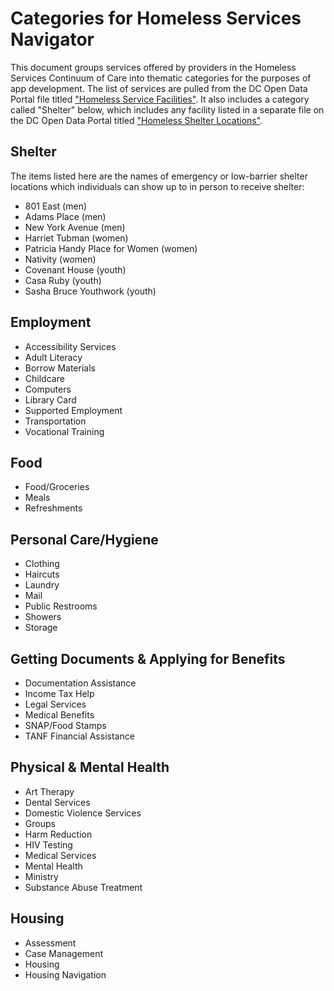 # Categories for Homeless Services Navigator
This document groups services offered by providers in the Homeless Services Continuum of Care into thematic categories for the purposes of app development. The list of services are pulled from the DC Open Data Portal file titled ["Homeless Service Facilities"](http://opendata.dc.gov/datasets/homeless-service-facilities). It also includes a category called "Shelter" below, which includes any facility listed in a separate file on the DC Open Data Portal titled ["Homeless Shelter Locations"](http://opendata.dc.gov/datasets/homeless-shelter-locations).

## Shelter
The items listed here are the names of emergency or low-barrier shelter locations which individuals can show up to in person to receive shelter:
* 801 East (men)
* Adams Place (men)
* New York Avenue (men)
* Harriet Tubman (women)
* Patricia Handy Place for Women (women)
* Nativity (women)
* Covenant House (youth) 
* Casa Ruby (youth)
* Sasha Bruce Youthwork (youth)

## Employment
* Accessibility Services
* Adult Literacy
* Borrow Materials
* Childcare
* Computers
* Library Card
* Supported Employment
* Transportation
* Vocational Training

## Food
* Food/Groceries
* Meals
* Refreshments

## Personal Care/Hygiene
* Clothing
* Haircuts
* Laundry
* Mail
* Public Restrooms
* Showers
* Storage

## Getting Documents & Applying for Benefits
* Documentation Assistance
* Income Tax Help
* Legal Services
* Medical Benefits
* SNAP/Food Stamps
* TANF Financial Assistance

## Physical & Mental Health
* Art Therapy
* Dental Services
* Domestic Violence Services
* Groups
* Harm Reduction
* HIV Testing
* Medical Services
* Mental Health
* Ministry
* Substance Abuse Treatment

## Housing
* Assessment
* Case Management
* Housing
* Housing Navigation



